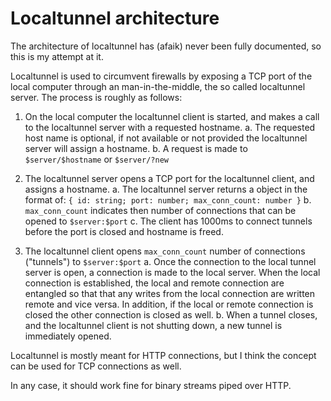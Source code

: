 # Localtunnel architecture

The architecture of localtunnel has (afaik) never been fully documented, so this is my attempt at it.

Localtunnel is used to circumvent firewalls by exposing a TCP port of the local computer through 
an man-in-the-middle, the so called localtunnel server. The process is roughly as follows:

1. On the local computer the localtunnel client is started, and makes a call to the localtunnel server with a requested hostname.
	a. The requested host name is optional, if not available or not provided the localtunnel server will assign a hostname.
	b. A request is made to `$server/$hostname` or `$server/?new`

2. The localtunnel server opens a TCP port for the localtunnel client, and assigns a hostname.
	a. The localtunnel server returns a object in the format of: `{ id: string; port: number; max_conn_count: number }`
	b. `max_conn_count` indicates then number of connections that can be opened to `$server:$port`
	c. The client has 1000ms to connect tunnels before the port is closed and hostname is freed.

3. The localtunnel client opens `max_conn_count` number of connections ("tunnels") to `$server:$port`
    a. Once the connection to the local tunnel server is open, a connection is made to the local server.
	   When the local connection is established, the local and remote connection are entangled so
	   that that any writes from the local connection are written remote and vice versa. In addition,
	   if the local or remote connection is closed the other connection is closed as well.
	b. When a tunnel closes, and the localtunnel client is not shutting down, a new tunnel is immediately opened. 

Localtunnel is mostly meant for HTTP connections, but I think the concept can be used for TCP connections as well. 

In any case, it should work fine for binary streams piped over HTTP. 